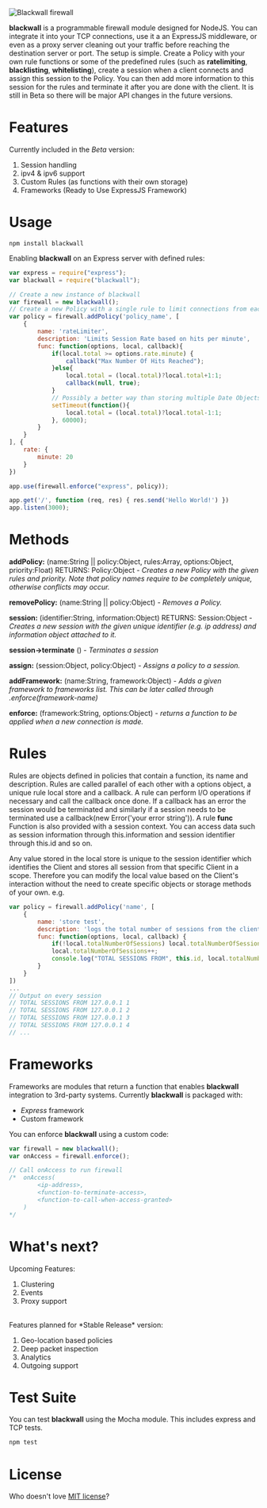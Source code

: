 <img src="https://raw.githubusercontent.com/schahriar/blackwall/master/blackwall.png" alt="Blackwall firewall" title="Blackwall" />

**blackwall** is a programmable firewall module designed for NodeJS. You can integrate it into your TCP connections, use it a an ExpressJS middleware, or even as a proxy server cleaning out your traffic before reaching the destination server or port. The setup is simple. Create a Policy with your own rule functions or some of the predefined rules (such as **ratelimiting**, **blacklisting**, **whitelisting**), create a session when a client connects and assign this session to the Policy. You can then add more information to this session for the rules and terminate it after you are done with the client. It is still in Beta so there will be major API changes in the future versions.

# Features
Currently included in the *Beta* version:

1. Session handling
2. ipv4 & ipv6 support
1. Custom Rules (as functions with their own storage)
4. Frameworks (Ready to Use ExpressJS Framework)

# Usage
```
npm install blackwall
```

Enabling **blackwall** on an Express server with defined rules:
```javascript
var express = require("express");
var blackwall = require("blackwall");

// Create a new instance of blackwall
var firewall = new blackwall();
// Create a new Policy with a single rule to limit connections from each Client to 20 per minute
var policy = firewall.addPolicy('policy_name', [
    {
        name: 'rateLimiter',
        description: 'Limits Session Rate based on hits per minute',
        func: function(options, local, callback){
            if(local.total >= options.rate.minute) {
                callback("Max Number Of Hits Reached");
            }else{
                local.total = (local.total)?local.total+1:1;
                callback(null, true);
            }
            // Possibly a better way than storing multiple Date Objects
            setTimeout(function(){
                local.total = (local.total)?local.total-1:1;
            }, 60000);
        }
    }
], {
    rate: {
        minute: 20
    }
})

app.use(firewall.enforce("express", policy));

app.get('/', function (req, res) { res.send('Hello World!') })
app.listen(3000);
```

# Methods

**addPolicy:** (name:String || policy:Object, rules:Array, options:Object, priority:Float) RETURNS: Policy:Object - *Creates a new Policy with the given rules and priority. Note that policy names require to be completely unique, otherwise conflicts may occur.*

**removePolicy:** (name:String || policy:Object) - *Removes a Policy.*

**session:** (identifier:String, information:Object) RETURNS: Session:Object -
*Creates a new session with the given unique identifier (e.g. ip address) and information object attached to it.*

**session->terminate** () - *Terminates a session*

**assign:** (session:Object, policy:Object) -
*Assigns a policy to a session.*

**addFramework:** (name:String, framework:Object) - *Adds a given framework to frameworks list. This can be later called through .enforce(framework-name)*

**enforce:** (framework:String, options:Object) - *returns a function to be applied when a new connection is made.*

# Rules
Rules are objects defined in policies that contain a function, its name and description. Rules are called parallel of each other with a options object, a unique rule local store and a callback. A rule can perform I/O operations if necessary and call the callback once done. If a callback has an error the session would be terminated and similarly if a session needs to be terminated use a callback(new Error('your error string')). A rule **func** Function is also provided with a session context. You can access data such as session information through this.information and session identifier through this.id and so on.

Any value stored in the local store is unique to the session identifier which identifies the Client and stores all session from that specific Client in a scope. Therefore you can modify the local value based on the Client's interaction without the need to create specific objects or storage methods of your own.
e.g.
```javascript
var policy = firewall.addPolicy('name', [
    {
        name: 'store test',
        description: 'logs the total number of sessions from the client every time a new session is created',
        func: function(options, local, callback) {
            if(!local.totalNumberOfSessions) local.totalNumberOfSessions = 0;
            local.totalNumberOfSessions++;
            console.log("TOTAL SESSIONS FROM", this.id, local.totalNumberOfSessions);
        }
    }
])
...
// Output on every session
// TOTAL SESSIONS FROM 127.0.0.1 1
// TOTAL SESSIONS FROM 127.0.0.1 2
// TOTAL SESSIONS FROM 127.0.0.1 3
// TOTAL SESSIONS FROM 127.0.0.1 4
// ...
```

# Frameworks
Frameworks are modules that return a function that enables **blackwall** integration to 3rd-party systems. Currently **blackwall** is packaged with:
- *Express* framework
- Custom framework

You can enforce **blackwall** using a custom code:
```javascript
var firewall = new blackwall();
var onAccess = firewall.enforce();

// Call onAccess to run firewall
/*  onAccess(
        <ip-address>,
        <function-to-terminate-access>,
        <function-to-call-when-access-granted>
    )
*/

```

# What's next?

Upcoming Features:

1. Clustering
2. Events
3. Proxy support

<br>
Features planned for *Stable Release* version:

1. Geo-location based policies
2. Deep packet inspection
3. Analytics
4. Outgoing support

# Test Suite
You can test **blackwall** using the Mocha module. This includes express and TCP tests.
```javascript
npm test
```

# License
Who doesn't love [MIT license](https://raw.githubusercontent.com/schahriar/blackwall/master/LICENSE)?
